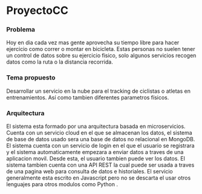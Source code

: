 # ProyectoCC

### Problema

Hoy en dia cada vez mas gente aprovecha su tiempo libre para hacer ejercicio como correr o montar en bicicleta. Estas personas no suelen tener un control de datos sobre su ejercicio fisico, solo algunos servicios recogen datos como la ruta o la distancia recorrida.

### Tema propuesto

Desarrollar un servicio en la nube para el tracking de ciclistas o atletas en entrenamientos. Así como tambien diferentes parametros físicos.

### Arquitectura

El sistema esta formado por una arquitectura basada en microservicios. Cuenta con un servicio cloud en el que se almacenan los datos, el sistema de base de datos usado sera una base de datos no relacional en MongoDB. El sistema cuenta con un servicio de login en el que el usuario se registrara y el sistema automaticamente empezara a enviar datos a traves de una aplicacion movil. Desde esta, el usuario tambien puede ver los datos. El sistema tambien cuenta con una API REST la cual puede ser usada a traves de una pagina web para consulta de datos e historiales. El servicio generalmente esta escrito en Javascript pero no se descarta el usar otros lenguajes para otros modulos como Python .


